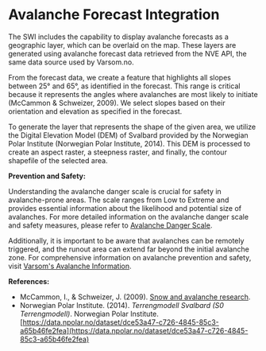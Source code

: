 # Avalanche Forecast Integration

The SWI includes the capability to display avalanche forecasts as a geographic layer, which can be overlaid on the map. These layers are generated using avalanche forecast data retrieved from the NVE API, the same data source used by Varsom.no.

From the forecast data, we create a feature that highlights all slopes between 25° and 65°, as identified in the forecast. This range is critical because it represents the angles where avalanches are most likely to initiate (McCammon & Schweizer, 2009). We select slopes based on their orientation and elevation as specified in the forecast.

To generate the layer that represents the shape of the given area, we utilize the Digital Elevation Model (DEM) of Svalbard provided by the Norwegian Polar Institute (Norwegian Polar Institute, 2014). This DEM is processed to create an aspect raster, a steepness raster, and finally, the contour shapefile of the selected area.

**Prevention and Safety:**

Understanding the avalanche danger scale is crucial for safety in avalanche-prone areas. The scale ranges from Low to Extreme and provides essential information about the likelihood and potential size of avalanches. For more detailed information on the avalanche danger scale and safety measures, please refer to [Avalanche Danger Scale](https://www.avalanches.org/education/avalanche-danger-scale-2/).

Additionally, it is important to be aware that avalanches can be remotely triggered, and the runout area can extend far beyond the initial avalanche zone. For comprehensive information on avalanche prevention and safety, visit [Varsom's Avalanche Information](https://www.varsom.no/en/avalanches/about-avalanches/).

**References:**

- McCammon, I., & Schweizer, J. (2009). [Snow and avalanche research](https://gblanc.fr/IMG/pdf/mccammon2009.pdf).
- Norwegian Polar Institute. (2014). *Terrengmodell Svalbard (S0 Terrengmodell)*. Norwegian Polar Institute. [https://data.npolar.no/dataset/dce53a47-c726-4845-85c3-a65b46fe2fea](https://data.npolar.no/dataset/dce53a47-c726-4845-85c3-a65b46fe2fea)